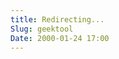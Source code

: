 ```yaml
---
title: Redirecting...
Slug: geektool
Date: 2000-01-24 17:00
---
```


<script type="text/javascript">
	var theAddress = "{{ site.url }}/2014/04/22/Chinese-Word-of-the-Day-Geeklet/"
	document.write("Redirecting to " + theAddress);
	window.location = theAddress
</script>